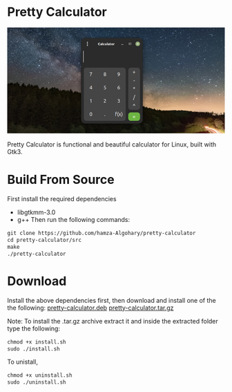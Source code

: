 # Pretty Calculator
![screenshot](pretty-calc2.png)

Pretty Calculator is functional and beautiful calculator for Linux, built with Gtk3.
# Build From Source
First install the required dependencies
- libgtkmm-3.0
- g++
Then run the following commands:
```
git clone https://github.com/hamza-Algohary/pretty-calculator
cd pretty-calculator/src
make
./pretty-calculator
```

# Download
Install the above dependencies first, then download and install one of the the following:
[pretty-calculator.deb](https://github.com/hamza-Algohary/pretty-calculator/blob/main/pretty-calculator.deb)
[pretty-calculator.tar.gz](https://github.com/hamza-Algohary/pretty-calculator/blob/main/pretty-calculator.tar.gz)

Note: To install the .tar.gz archive extract it and inside the extracted folder type the following:
```
chmod +x install.sh
sudo ./install.sh
```
To unistall,
```
chmod +x uninstall.sh
sudo ./uninstall.sh
```
